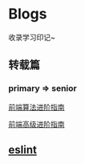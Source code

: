 # Blogs
收录学习印记~ 

## 转载篇
### primary => senior

[前端算法进阶指南](https://github.com/sl1673495/blogs/issues/53)

[前端高级进阶指南](https://github.com/sl1673495/blogs/issues/37)

## [eslint](https://github.com/huiyiwanan/Blog/issues/2)
